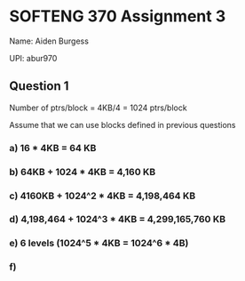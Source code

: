 # SOFTENG 370 Assignment 3

Name: Aiden Burgess

UPI: abur970

## Question 1

Number of ptrs/block = 4KB/4 = 1024 ptrs/block

Assume that we can use blocks defined in previous questions

### a) 16 * 4KB = 64 KB

### b) 64KB + 1024 * 4KB = 4,160 KB

### c) 4160KB + 1024^2 * 4KB = 4,198,464 KB

### d) 4,198,464 + 1024^3 * 4KB = 4,299,165,760 KB

### e) 6 levels (1024^5 * 4KB = 1024^6 * 4B)

### f)
